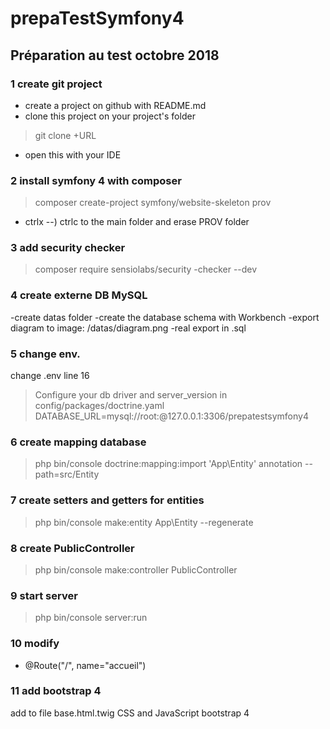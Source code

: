 # prepaTestSymfony4
## Préparation au test octobre 2018
### 1 create git project
- create a project on github with README.md
- clone this project on your project's folder 
> git clone +URL
- open this with your IDE
### 2 install symfony 4 with composer
> composer create-project symfony/website-skeleton prov
- ctrlx --) ctrlc to the main folder and erase PROV folder
### 3 add security checker
>composer require sensiolabs/security -checker --dev
### 4 create externe DB MySQL
-create datas folder 
-create the database schema with Workbench
-export diagram to image: /datas/diagram.png
-real export in .sql
### 5 change env.
change .env line 16
>Configure your db driver and server_version in config/packages/doctrine.yaml
 DATABASE_URL=mysql://root:@127.0.0.1:3306/prepatestsymfony4
### 6 create mapping database
> php bin/console doctrine:mapping:import 'App\Entity' annotation --path=src/Entity
### 7 create setters and getters for entities
> php bin/console make:entity App\Entity --regenerate
### 8 create PublicController
> php bin/console make:controller PublicController
### 9 start server
> php bin/console server:run
### 10 modify
* @Route("/", name="accueil")
### 11 add bootstrap 4 
add to file base.html.twig CSS and JavaScript bootstrap 4 
